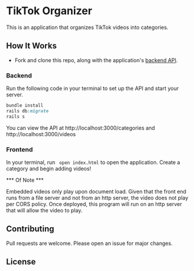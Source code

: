 # TikTok Organizer

This is an application that organizes TikTok videos into categories.


## How It Works
- Fork and clone this repo, along with the application's [backend API](https://github.com/Janaeq/tiktok-organizer-api.git).

### Backend
Run the following code in your terminal to set up the API and start your server.
```ruby
bundle install
rails db:migrate
rails s
```
You can view the API at http://localhost:3000/categories and http://localhost:3000/videos

### Frontend
In your terminal, run ``` open index.html``` to open the application.
Create a category and begin adding videos!


*** Of Note ***

Embedded videos only play upon document load.
Given that the front end runs from a file server and not from an http server, the video does not play per CORS policy. 
Once deployed, this program will run on an http server that will allow the video to play.

## Contributing
Pull requests are welcome. Please open an issue for major changes.

## License
